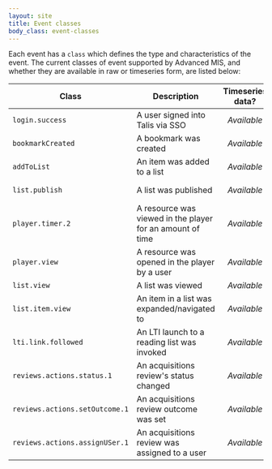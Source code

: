 ```yaml
---
layout: site
title: Event classes
body_class: event-classes
---
```


Each event has a `class` which defines the type and characteristics of the event. The current classes
of event supported by Advanced MIS, and whether they are available in raw or timeseries form, are listed
below:

| Class | Description | Timeseries data? | Raw data? |
| --- | --- | :-: | :-: |
| `login.success` | A user signed into Talis via SSO |  <i class="fas fa-check-circle"><span class="sr-only">Available</span></i>  |  <i class="fas fa-times-circle"><span class="sr-only">Not available</span></i>  |
| `bookmarkCreated` | A bookmark was created |  <i class="fas fa-check-circle"><span class="sr-only">Available</span></i>  |  <i class="fas fa-times-circle"><span class="sr-only">Not available</span></i>  |
| `addToList` | An item was added to a list |  <i class="fas fa-check-circle"><span class="sr-only">Available</span></i>  |  <i class="fas fa-times-circle"><span class="sr-only">Not available</span></i>  |
| `list.publish` | A list was published |  <i class="fas fa-check-circle"><span class="sr-only">Available</span></i>  |  <i class="fas fa-times-circle"><span class="sr-only">Not available</span></i>  |
| `player.timer.2` | A resource was viewed in the player for an amount of time |  <i class="fas fa-check-circle"><span class="sr-only">Available</span></i>  |  <i class="fas fa-times-circle"><span class="sr-only">Not available</span></i>  |
| `player.view` | A resource was opened in the player by a user |  <i class="fas fa-check-circle"><span class="sr-only">Available</span></i>  |  <i class="fas fa-times-circle"><span class="sr-only">Not available</span></i>  |
| `list.view` | A list was viewed |  <i class="fas fa-check-circle"><span class="sr-only">Available</span></i>  |  <i class="fas fa-check-circle"><span class="sr-only">Available</span></i>  |
| `list.item.view` | An item in a list was expanded/navigated to  |  <i class="fas fa-check-circle"><span class="sr-only">Available</span></i>  |  <i class="fas fa-check-circle"><span class="sr-only">Available</span></i>  |
| `lti.link.followed` | An LTI launch to a reading list was invoked |  <i class="fas fa-check-circle"><span class="sr-only">Available</span></i>  |  <i class="fas fa-check-circle"><span class="sr-only">Available</span></i>  |
| `reviews.actions.status.1` | An acquisitions review's status changed |  <i class="fas fa-check-circle"><span class="sr-only">Available</span></i>  |  <i class="fas fa-times-circle"><span class="sr-only">Not available</span></i>  |
| `reviews.actions.setOutcome.1` | An acquisitions review outcome was set |  <i class="fas fa-check-circle"><span class="sr-only">Available</span></i>  |  <i class="fas fa-times-circle"><span class="sr-only">Not available</span></i>  |
| `reviews.actions.assignUSer.1` | An acquisitions review was assigned to a user |  <i class="fas fa-check-circle"><span class="sr-only">Available</span></i>  |  <i class="fas fa-times-circle"><span class="sr-only">Not available</span></i>  |
